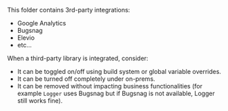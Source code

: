 This folder contains 3rd-party integrations:

- Google Analytics
- Bugsnag
- Elevio
- etc...

When a third-party library is integrated, consider:

- It can be toggled on/off using build system or global variable overrides.
- It can be turned off completely under on-prems.
- It can be removed without impacting business functionalities (for example `Logger` uses Bugsnag
  but if Bugsnag is not available, Logger still works fine).

